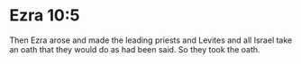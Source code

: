 # Ezra 10:5

Then Ezra arose and made the leading priests and Levites and all Israel take an oath that they would do as had been said. So they took the oath.
